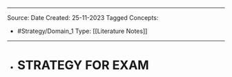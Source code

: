 - - -
Source:
Date Created:  25-11-2023
Tagged Concepts:
- #Strategy/Domain_1
Type: [[Literature Notes]]
- - - 
- # STRATEGY FOR EXAM
